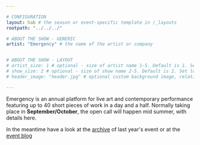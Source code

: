 ```yaml
---

# CONFIGURATION
layout: hab # the season or event-specific template in /_layouts
rootpath: "../../../"

# ABOUT THE SHOW - GENERIC
artist: "Emergency" # the name of the artist or company


# ABOUT THE SHOW - LAYOUT
# artist_size: 1 # optional - size of artist name 1-5. Default is 1. Set longer names to lower values
# show_size: 2 # optional - size of show name 2-5. Default is 2. Set longer names to lower values
# header_image: "header.jpg" # optional custom background image, relative to current page

---
```


Emergency is an annual platform for live art and contemporary performance featuring up to 40 short pieces of work in a day and a half. Normally taking place in **September/October**, the open call will happen mid summer, with details here.

In the meantime have a look at the [archive](/archive/2012-emergency) of last year's event or at the [event blog](http://emergencymcr.posterous.com)
